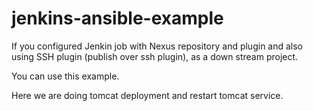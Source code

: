 # jenkins-ansible-example


If you configured Jenkin job with Nexus repository and plugin and also using SSH plugin (publish over ssh plugin),
as a down stream project. 

You can use this example.

Here we are doing tomcat deployment and restart tomcat service.
